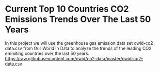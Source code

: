 # Current Top 10 Countries CO2 Emissions Trends Over The Last 50 Years
In this project we will use the greenhouse gas emission data set owid-co2-data.csv from Our World in Data to analyze the trends of the leading CO2 emmiting countries over the last 50 years. 
https://raw.githubusercontent.com/owid/co2-data/master/owid-co2-data.csv
